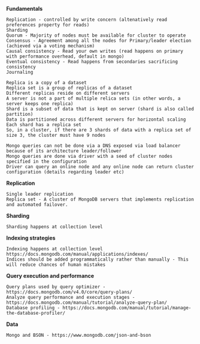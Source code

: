 
**Fundamentals**

    Replication - controlled by write concern (altenatively read preferences property for reads)
    Sharding
    Quorum - Majority of nodes must be available for cluster to operate
    Consensus - Agreement among all the nodes for Primary/leader election (achieved via a voting mechanism)
    Causal consistency - Read your own writes (read happens on primary with performance overhead, default in mongo)
    Eventual consistency - Read happens from secondaries sacrificing consistency
    Journaling

    Replica is a copy of a dataset
    Replica set is a group of replicas of a dataset
    Different replicas reside on different servers
    A server is not a part of multiple relica sets (in other words, a server keeps one replica)
    Shard is a subset of data that is kept on server (shard is also called partition)
    Data is partitioned across different servers for horizontal scaling
    Each shard has a replica set
    So, in a cluster, if there are 3 shards of data with a replica set of size 3, the cluster must have 9 nodes

    Mongo queries can not be done via a DNS exposed via load balancer because of its architecture leader/follower
    Mongo queries are done via driver with a seed of cluster nodes specified in the configuration
    Driver can query an online node and any online node can return cluster configuration (details regarding leader etc)

**Replication**
  
    Single leader replication 
    Replica set - A cluster of MongoDB servers that implements replication and automated failover.
  
**Sharding**

    Sharding happens at collection level 

**Indexing strategies**

    Indexing happens at collection level
    https://docs.mongodb.com/manual/applications/indexes/
    Indices should be added programmatically rather than manually - This will reduce chances of human mistakes 

**Query execution and performance**

    Query plans used by query optimizer - https://docs.mongodb.com/v4.0/core/query-plans/
    Analyze query performance and execution stages - https://docs.mongodb.com/manual/tutorial/analyze-query-plan/
    Database profiling - https://docs.mongodb.com/manual/tutorial/manage-the-database-profiler/

**Data**

    Mongo and BSON - https://www.mongodb.com/json-and-bson
